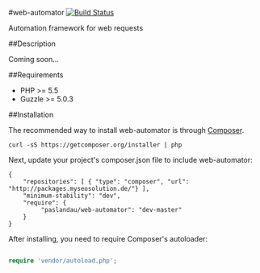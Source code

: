 #web-automator
[![Build Status](https://travis-ci.org/paslandau/web-automator.svg?branch=master)](https://travis-ci.org/paslandau/web-automator)

Automation framework for web requests

##Description

Coming soon...

##Requirements

- PHP >= 5.5
- Guzzle >= 5.0.3

##Installation

The recommended way to install web-automator is through [Composer](http://getcomposer.org/).

    curl -sS https://getcomposer.org/installer | php

Next, update your project's composer.json file to include web-automator:

    {
        "repositories": [ { "type": "composer", "url": "http://packages.myseosolution.de/"} ],
        "minimum-stability": "dev",
        "require": {
             "paslandau/web-automator": "dev-master"
        }
    }

After installing, you need to require Composer's autoloader:
```php

require 'vendor/autoload.php';
```